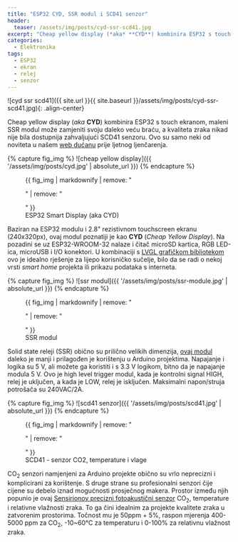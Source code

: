 ```yaml
---
title: "ESP32 CYD, SSR modul i SCD41 senzor"
header:
  teaser: /assets/img/posts/cyd-ssr-scd41.jpg
excerpt: "Cheap yellow display (*aka* **CYD**) kombinira ESP32 s touch ekranom, maleni SSR modul može zamjeniti svoju daleko veću braću, a kvaliteta zraka nikad nije bila dostupnija zahvaljujući SCD41 senzoru."
categories:
  - Elektronika
tags:
  - ESP32
  - ekran
  - relej
  - senzor
---
```


![cyd ssr scd41]({{ site.url }}{{ site.baseurl }}/assets/img/posts/cyd-ssr-scd41.jpg){: .align-center}

Cheap yellow display (*aka* **CYD**) kombinira ESP32 s touch ekranom, maleni SSR modul može zamjeniti svoju daleko veću braću, a kvaliteta zraka nikad nije bila dostupnija zahvaljujući SCD41 senzoru. Ovo su samo neki od noviteta u našem [web dućanu](https://www.diykits.eu/) prije ljetnog ljenčarenja.

{% capture fig_img %}
![cheap yellow display]({{ '/assets/img/posts/cyd.jpg' | absolute_url }})
{% endcapture %}
<figure class="align-center" style="margin-top: 0.4em; margin-bottom: 0;">
  {{ fig_img | markdownify | remove: "<p>" | remove: "</p>" }}
  <figcaption>ESP32 Smart Display (aka CYD)</figcaption>
</figure>

Baziran na ESP32 modulu i 2.8" rezistivnom touchscreen ekranu (240x320px), ovaj modul poznatiji je kao **CYD** (*Cheap Yellow Display*). Na pozadini se uz ESP32-WROOM-32 nalaze i čitač microSD kartica, RGB LED-ica, microUSB i I/O konektori. U kombinaciji s [LVGL grafičkom bibliotekom](https://docs.lvgl.io/master/) ovo je idealno rješenje za lijepo korisničko sučelje, bilo da se radi o nekoj vrsti *smart home* projekta ili prikazu podataka s interneta.

{% capture fig_img %}
![ssr modul]({{ '/assets/img/posts/ssr-module.jpg' | absolute_url }})
{% endcapture %}
<figure class="align-left" style="margin-top: 0.4em; margin-bottom: 0; width: 300px;">
  {{ fig_img | markdownify | remove: "<p>" | remove: "</p>" }}
  <figcaption>SSR modul</figcaption>
</figure>

Solid state releji (SSR) obično su prilično velikih dimenzija, [ovaj modul](https://www.diykits.eu/products/p_12582) daleko je manji i prilagođen je korištenju u Arduino projektima. Napajanje i logika su 5 V, ali možete ga koristiti i s 3.3 V logikom, bitno da je napajanje modula 5 V. Ovo je high level trigger modul, kada je kontrolni signal HIGH, relej je uključen, a kada je LOW, relej je isključen. Maksimalni napon/struja potrošača su 240VAC/2A.

{% capture fig_img %}
![scd41 senzor]({{ '/assets/img/posts/scd41.jpg' | absolute_url }})
{% endcapture %}
<figure class="align-right" style="margin-top: 0.4em; margin-bottom: 0; width: 300px;">
  {{ fig_img | markdownify | remove: "<p>" | remove: "</p>" }}
  <figcaption>SCD41 - senzor CO2, temperature i vlage</figcaption>
</figure>

CO<sub>2</sub> senzori namjenjeni za Arduino projekte obično su vrlo neprecizni i komplicirani za korištenje. S druge strane su profesionalni senzori čije cijene su debelo iznad mogućnosti prosječnog makera. Prostor između njih popunio je ovaj [Sensirionov precizni fotoakustični senzor](https://www.diykits.eu/products/p_12586) CO<sub>2</sub>, temperature i relativne vlažnosti zraka. To ga čini idealnim za projekte kvalitete zraka u zatvorenim prostorima. Točnost mu je 50ppm + 5%, raspon mjerenja 400-5000 ppm za CO<sub>2</sub>, -10~60°C za temperaturu i 0-100% za relativnu vlažnost zraka.